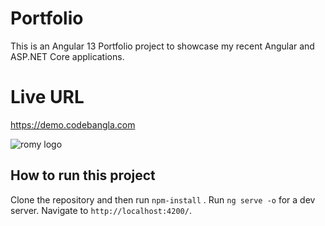 # Portfolio

This is an Angular 13 Portfolio project to showcase my recent Angular and ASP.NET Core applications.

# Live URL

https://demo.codebangla.com

![romy logo](https://github.com/codebangla/portfolio/blob/master/src/assets/img/portfolio/romy-portfolio.png)

## How to run this project

Clone the repository and then run `npm-install` .
Run `ng serve -o` for a dev server. Navigate to `http://localhost:4200/`.


